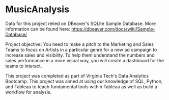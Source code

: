 # MusicAnalysis

Data for this project relied on DBeaver's SQLite Sample Database. More information can be found here: https://dbeaver.com/docs/wiki/Sample-Database/ 

Project objective: You need to make a pitch to the Marketing and Sales Teams to focus on Artists in a particular genre for a new ad campaign to increase sales and visibility. To help them understand the numbers and sales performance in a more visual way, you will create a dashboard for the teams to interact.


This project was completed as part of Virginia Tech's Data Analytics Bootcamp. This project was aimed at using our knowledge of SQL, Python, and Tableau to teach fundamental tools within Tableau as well as build a workflow for analysis.

